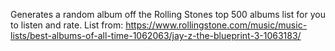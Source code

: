 Generates a random album off the Rolling Stones top 500 albums list for you to listen and rate.
List from: https://www.rollingstone.com/music/music-lists/best-albums-of-all-time-1062063/jay-z-the-blueprint-3-1063183/ 
